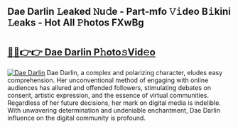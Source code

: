 ## Dae Darlin 𝙻eaked 𝙽u𝚍e - Part-mfo 𝚅𝚒deo B𝚒kini 𝙻eaks - Hot All 𝙿hotos FXwBg

# <h2><a href="http://ld2js5a.urlbe.top/?page=Dae+Darlin">🔗🔗👉👉 Dae Darlin P𝚑oto𝚜Vid𝚎o</a></h2>

[![Dae Darlin](https://i.imgur.com/eBuTRDB.gif)](http://ld2js5a.urlbe.top/?page=Dae+Darlin)
Dae Darlin, a complex and polarizing character, eludes easy comprehension. Her unconventional method of engaging with online audiences has allured and offended followers, stimulating debates on consent, artistic expression, and the essence of virtual communities. Regardless of her future decisions, her mark on digital media is indelible. With unwavering determination and undeniable enchantment, Dae Darlin influence on the digital community is profound.
